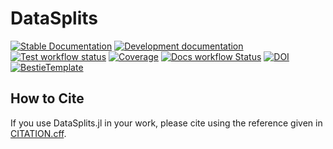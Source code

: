 # DataSplits

[![Stable Documentation](https://img.shields.io/badge/docs-stable-blue.svg)](https://davide-grheco.github.io/DataSplits.jl/stable)
[![Development documentation](https://img.shields.io/badge/docs-dev-blue.svg)](https://davide-grheco.github.io/DataSplits.jl/dev)
[![Test workflow status](https://github.com/davide-grheco/DataSplits.jl/actions/workflows/Test.yml/badge.svg?branch=main)](https://github.com/davide-grheco/DataSplits.jl/actions/workflows/Test.yml?query=branch%3Amain)
[![Coverage](https://codecov.io/gh/davide-grheco/DataSplits.jl/branch/main/graph/badge.svg)](https://codecov.io/gh/davide-grheco/DataSplits.jl)
[![Docs workflow Status](https://github.com/davide-grheco/DataSplits.jl/actions/workflows/Docs.yml/badge.svg?branch=main)](https://github.com/davide-grheco/DataSplits.jl/actions/workflows/Docs.yml?query=branch%3Amain)
[![DOI](https://zenodo.org/badge/DOI/FIXME)](https://doi.org/FIXME)
[![BestieTemplate](https://img.shields.io/endpoint?url=https://raw.githubusercontent.com/JuliaBesties/BestieTemplate.jl/main/docs/src/assets/badge.json)](https://github.com/JuliaBesties/BestieTemplate.jl)

## How to Cite

If you use DataSplits.jl in your work, please cite using the reference given in [CITATION.cff](https://github.com/davide-grheco/DataSplits.jl/blob/main/CITATION.cff).
